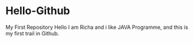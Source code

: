 # Hello-Github
My First Repository
Hello I am Richa and i like JAVA Programme, and this is my first trail in Github.
